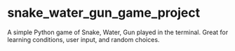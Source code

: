 # snake_water_gun_game_project
A simple Python game of Snake, Water, Gun played in the terminal. Great for learning conditions, user input, and random choices.
